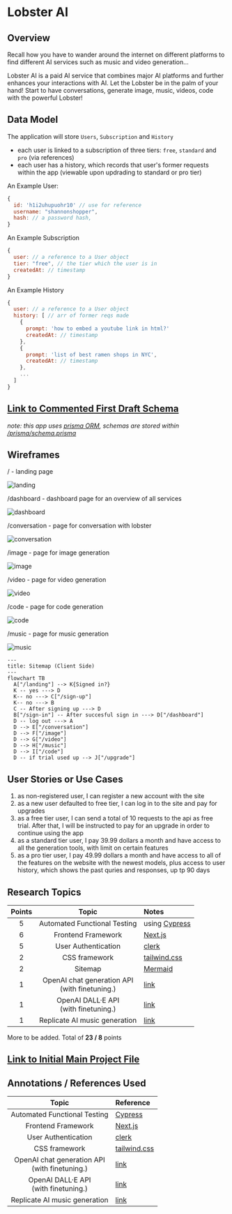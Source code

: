 # Lobster AI

## Overview

Recall how you have to wander around the internet on different platforms to find different AI services such as music and video generation... 

Lobster AI is a paid AI service that combines major AI platforms and further enhances your interactions with AI. Let the Lobster be in the palm of your hand! Start to have conversations, generate image, music, videos, code with the powerful Lobster! 


## Data Model

The application will store `Users`, `Subscription` and `History`

* each user is linked to a subscription of three tiers: `free`, `standard` and `pro` (via references)
* each user has a history, which records that user's former requests within the app (viewable upon updrading to standard or pro tier)

An Example User:

```javascript
{
  id: 'h1i2uhupuohr10' // use for reference
  username: "shannonshopper",
  hash: // a password hash,
}
```

An Example Subscription

```javascript
{
  user: // a reference to a User object
  tier: "free", // the tier which the user is in
  createdAt: // timestamp
}
```

An Example History

```javascript
{
  user: // a reference to a User object
  history: [ // arr of former reqs made 
    {
      prompt: 'how to embed a youtube link in html?'
      createdAt: // timestamp
    },
    {
      prompt: 'list of best ramen shops in NYC',
      createdAt: // timestamp
    },
    ...
  ]
}
```


## [Link to Commented First Draft Schema](https://github.com/nyu-csci-ua-0467-001-002-spring-2024/final-project-jsl1114/blob/master/prisma/schema.prisma)

*note: this app uses [prisma ORM](https://www.prisma.io/), schemas are stored within [/prisma/schema.prisma](./prisma/schema.prisma)*

## Wireframes

/ - landing page

![landing](./documentation/landing.png)

/dashboard - dashboard page for an overview of all services

![dashboard](./documentation/dashboard.png)

/conversation - page for conversation with lobster

![conversation](./documentation/conversation.png)

/image - page for image generation

![image](./documentation/image.png)

/video - page for video generation

![video](./documentation/video.png)

/code - page for code generation

![code](./documentation/code.png)

/music - page for music generation

![music](./documentation/music.png)

```mermaid
---
title: Sitemap (Client Side)
---
flowchart TB
  A["/landing"] --> K{Signed in?}
  K -- yes ---> D
  K-- no ---> C["/sign-up"]
  K-- no ---> B
  C -- After signing up ---> D
  B["/sign-in"] -- After succesful sign in ---> D["/dashboard"]
  D -- log out ---> A
  D --> E["/conversation"]
  D --> F["/image"]
  D --> G["/video"]
  D --> H["/music"]
  D --> I["/code"]
  D -- if trial used up --> J["/upgrade"]
```

## User Stories or Use Cases

1. as non-registered user, I can register a new account with the site
2. as a new user defaulted to free tier, I can log in to the site and pay for upgrades
3. as a free tier user, I can send a total of 10 requests to the api as free trial. After that, I will be instructed to pay for an upgrade in order to continue using the app
4. as a standard tier user, I pay 39.99 dollars a month and have access to all the generation tools, with limit on certain features
5. as a pro tier user, I pay 49.99 dollars a month and have access to all of the features on the website with the newest models, plus access to user history, which shows the past quries and responses, up tp 90 days

## Research Topics

| Points |                       Topic                        | Notes                                                                                  |
| :----: | :------------------------------------------------: | :------------------------------------------------------------------------------------- |
|   5    |            Automated Functional Testing            | using [Cypress](https://nextjs.org/docs/app/building-your-application/testing/cypress) |
|   6    |                 Frontend Framework                 | [Next.js](https://nextjs.org/)                                                         |
|   5    |                User Authentication                 | [clerk](https://clerk.com/)                                                            |
|   2    |                   CSS framework                    | [tailwind.css](https://tailwindcss.com/)                                               |
|   2    |                      Sitemap                       | [Mermaid](https://mermaid.js.org/)                                                     |
|   1    | OpenAI chat generation API <br> (with finetuning.) | [link](https://platform.openai.com/docs/guides/text-generation)                        |
|   1    |     OpenAI DALL·E API  <br> (with finetuning.)     | [link](https://platform.openai.com/docs/guides/images?context=node  )                  |
|   1    |           Replicate AI music generation            | [link](https://replicate.com/docs/get-started/nextjs)                                  |

More to be added. Total of **23 / 8** points


## [Link to Initial Main Project File](/app/) 

## Annotations / References Used

|                       Topic                        | Reference                                                                        |
| :------------------------------------------------: | :------------------------------------------------------------------------------- |
|            Automated Functional Testing            | [Cypress](https://nextjs.org/docs/app/building-your-application/testing/cypress) |
|                 Frontend Framework                 | [Next.js](https://nextjs.org/)                                                   |
|                User Authentication                 | [clerk](https://clerk.com/)                                                      |
|                   CSS framework                    | [tailwind.css](https://tailwindcss.com/)                                         |
| OpenAI chat generation API <br> (with finetuning.) | [link](https://platform.openai.com/docs/guides/text-generation)                  |
|     OpenAI DALL·E API  <br> (with finetuning.)     | [link](https://platform.openai.com/docs/guides/images?context=node  )            |
|           Replicate AI music generation            | [link](https://replicate.com/docs/get-started/nextjs)                            |
